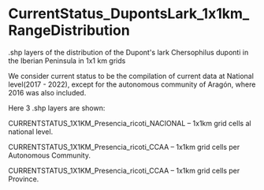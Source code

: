# CurrentStatus_DupontsLark_1x1km_RangeDistribution
.shp layers of the distribution of the Dupont's lark Chersophilus duponti in the Iberian Peninsula in 1x1 km grids

We consider current status to be the compilation of current data at National level(2017 - 2022), except for the autonomous community of Aragón, where 2016 was also included.

Here 3 .shp layers are shown:

CURRENTSTATUS_1X1KM_Presencia_ricoti_NACIONAL – 1x1km grid cells al national level. 

CURRENTSTATUS_1X1KM_Presencia_ricoti_CCAA – 1x1km grid cells per Autonomous Community. 

CURRENTSTATUS_1X1KM_Presencia_ricoti_CCAA – 1x1km grid cells per Province.


